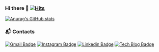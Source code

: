 ### Hi there 👋 [![Hits](https://hits.seeyoufarm.com/api/count/incr/badge.svg?url=https%3A%2F%2Fgithub.com%2FKangKyung&count_bg=%2379C83D&title_bg=%23555555&icon=&icon_color=%23E7E7E7&title=hits&edge_flat=false)](https://hits.seeyoufarm.com) 

[![Anurag's GitHub stats](https://github-readme-stats.vercel.app/api?username=KangKyung&theme=dark&count_private=true&show_icons=true)](https://github.com/anuraghazra/github-readme-stats)

<!--
### 👨🏻‍🏫 Career

| **Type** | **Date** | **Contents** | **Organization** |
|:--------:|:--------:|:--------:|:--------:|
| **🎓Education** | 2014. 3 ~ 2016. 2 | Department of English Language & Literature | **[BDES](http://bdes.nile.or.kr/nile/info/nInfo5_1.do)** |
| **🎓Education** | 2016. 3 ~ 2020. 2 | Department of Computer Software | **KwangWoon University** |
**📚External activities** | 2019. 06 ~ 2019. 08 | iOS App Design to Develop Course | **CodersHigh** |
| **🏢Employment** | 2019. 09 ~ 2020. 11 | Web Full-stack | **Cafe24(ezadmin)** |
| **🧑🏻‍💻Freelance** | 2020. 01 ~ 2020. 03 | App Front-end<br>[![App Store](https://img.shields.io/badge/App%20Store-0D96F6?logo=App%20Store&logoColor=white)](https://apps.apple.com/kr/app/powerlog/id1500605026) [![Google Play](https://img.shields.io/badge/Google%20Play-414141?logo=Google%20Play&logoColor=white)](https://play.google.com/store/apps/details?id=com.dynamiccare)  | **미소짓다** |
| **📚External activities** | 2021. 02 ~ | Yagom iOS career starter camp | **YagomAcademy** |
-->

<!-- 
### 🏆 Award

| **Type** | **Date** | **Contents** | **Organization** |
|:--------:|:--------:|:--------:|:--------:|
| **🥇grand prize** | 2011. 05 | Clear Water Jungnangcheon Stream Love Literature Contest | **Korea Environmental Youth Seoul Federation** |
| **🥇grand prize** | 2019. 05 | Industry-academic linkages SW Project (Graduation exhibition) | **KwangWoon University** |
| **👨🏻‍🎓Most Improve Student Award** | 2019. 09 | Most improve student in the computer software department. | **KwangWoon University** |
**👨🏻‍🎓scholarship** | 2019. 10 | Selection of talented scholarship students | **KwangWoon University** | 
-->

<!--
### 💻 Skill
![iOS](https://img.shields.io/badge/SWIFT%20&%20iOS-%E2%98%85%E2%98%85%E2%98%85%E2%98%86%E2%98%86-3DDC84?style=plastic&logo=ios&logoColor=white) ![PHP](https://img.shields.io/badge/PHP-%E2%98%85%E2%98%85%E2%98%85%E2%98%86%E2%98%86-3DDC84?style=plastic&logo=php&logoColor=white) ![JavaScript](https://img.shields.io/badge/JavaScript-%E2%98%85%E2%98%85%E2%98%85%E2%98%86%E2%98%86-3DDC84?style=plastic&logo=JavaScript&logoColor=white) 
<br>![ANDROID](https://img.shields.io/badge/JAVA%20&%20ANDROID-%E2%98%85%E2%98%85%E2%98%86%E2%98%86%E2%98%86-0095D5?style=plastic&logo=android&logoColor=white) ![ReactNative](https://img.shields.io/badge/ReactNative-%E2%98%85%E2%98%85%E2%98%86%E2%98%86%E2%98%86-0095D5?style=plastic&logo=React&logoColor=white)
<br>![mysql](https://img.shields.io/badge/MySQL-%E2%98%85%E2%98%85%E2%98%86%E2%98%86%E2%98%86-0095D5?style=plastic&logo=mysql&logoColor=white) ![PYTHON](https://img.shields.io/badge/PYTHON-%E2%98%85%E2%98%86%E2%98%86%E2%98%86%E2%98%86-0696D7?style=plastic&logo=Python&logoColor=white)
-->

### 📬 Contacts
[![Gmail Badge](https://img.shields.io/badge/Gmail-d14836?style=flat-square&logo=Gmail&logoColor=white&link=mailto:k2h0508@gmail.com)](mailto:k2h0508@gmail.com) [![Instagram Badge](https://img.shields.io/badge/instagram-E4405F?style=flat-square&logo=instagram&logoColor=white&link=https://www.instagram.com/kangkyung.os)](https://www.instagram.com/kangkyung.os) [![Linkedin Badge](https://img.shields.io/badge/-LinkedIn-blue?style=flat-square&logo=Linkedin&logoColor=white&link=https://www.linkedin.com/in/kyung-kang-62a670177/)](https://www.linkedin.com/in/kyung-kang-62a670177/) [![Tech Blog Badge](http://img.shields.io/badge/-Tech%20blog-181717?style=flat-square&logo=github&link=https://bekangkyung.tistory.com/)](https://bekangkyung.tistory.com/)
